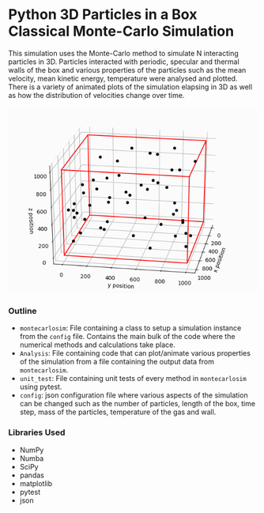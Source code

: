 # Python 3D Particles in a Box Classical Monte-Carlo Simulation
This simulation uses the Monte-Carlo method to simulate N interacting particles in 3D. Particles interacted with periodic, specular and thermal walls of the box and various properties of the particles such as the mean velocity, mean kinetic energy, temperature were analysed and plotted. There is a variety of animated plots of the simulation elapsing in 3D as well as how the distribution of velocities change over time.

![Zoomed in Solar System Orbits](visuals\animation.gif)

### Outline
- `montecarlosim`: File containing a class to setup a simulation instance from the `config` file. Contains the main bulk of the code where the numerical methods and calculations take place.
- `Analysis`: File containing code that can plot/animate various properties of the simulation from a file containing the output data from `montecarlosim`.
- `unit_test`: File containing unit tests of every method in `montecarlosim` using pytest.
- `config`: json configuration file where various aspects of the simulation can be changed such as the number of particles, length of the box, time step, mass of the particles, temperature of the gas and wall.

### Libraries Used

- NumPy
- Numba
- SciPy
- pandas
- matplotlib
- pytest
- json
